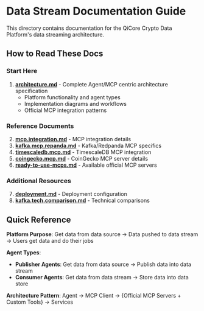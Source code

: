 # Data Stream Documentation Guide

This directory contains documentation for the QiCore Crypto Data Platform's data streaming architecture.

## How to Read These Docs

### Start Here
1. **[architecture.md](./architecture.md)** - Complete Agent/MCP centric architecture specification
   - Platform functionality and agent types
   - Implementation diagrams and workflows
   - Official MCP integration patterns

### Reference Documents
2. **[mcp.integration.md](./mcp.integration.md)** - MCP integration details
3. **[kafka.mcp.repanda.md](./kafka.mcp.repanda.md)** - Kafka/Redpanda MCP specifics
4. **[timescaledb.mcp.md](./timescaledb.mcp.md)** - TimescaleDB MCP integration
5. **[coingecko.mcp.md](./coingecko.mcp.md)** - CoinGecko MCP server details
6. **[ready-to-use-mcps.md](./ready-to-use-mcps.md)** - Available official MCP servers

### Additional Resources
7. **[deployment.md](./deployment.md)** - Deployment configuration
8. **[kafka.tech.comparison.md](./kafka.tech.comparison.md)** - Technical comparisons

## Quick Reference

**Platform Purpose**: Get data from data source → Data pushed to data stream → Users get data and do their jobs

**Agent Types**:
- **Publisher Agents**: Get data from data source → Publish data into data stream
- **Consumer Agents**: Get data from data stream → Store data into data store

**Architecture Pattern**: Agent → MCP Client → {Official MCP Servers + Custom Tools} → Services